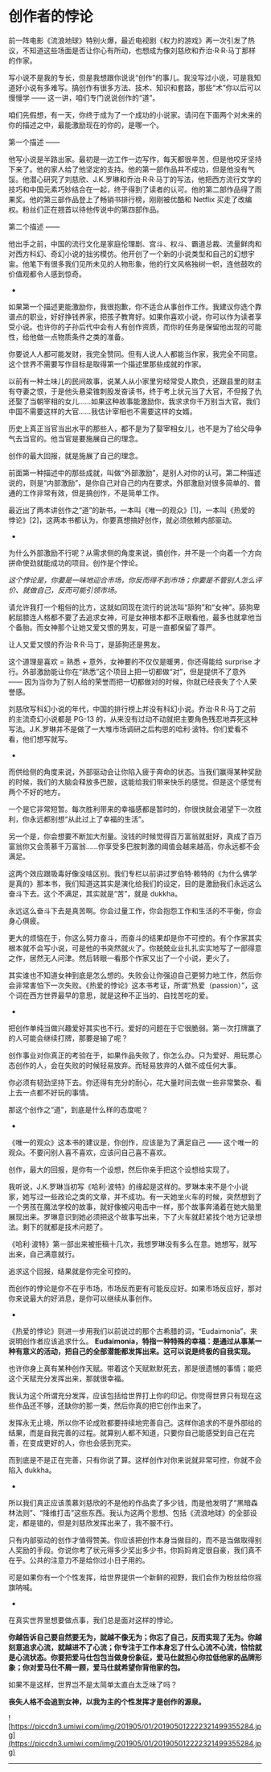 # 创作者的悖论

前一阵电影《流浪地球》特别火爆，最近电视剧《权力的游戏》再一次引发了热议，不知道这些场面是否让你心有所动，也想成为像刘慈欣和乔治·R·R·马丁那样的作家。

写小说不是我的专长，但是我想跟你说说“创作”的事儿。我没写过小说，可是我知道好小说有多难写。搞创作有很多方法、技术、知识和套路，那些“术”你以后可以慢慢学 —— 这一讲，咱们专门说说创作的“道”。

咱们先假想，有一天，你终于成为了一个成功的小说家。请问在下面两个对未来的你的描述之中，最能激励现在的你的，是哪一个。

第一个描述 ——

他写小说是半路出家。最初是一边工作一边写作，每天都很辛苦，但是他咬牙坚持下来了。他的家人给了他坚定的支持。他的第一部作品并不成功，但是他没有气馁。他潜心研究了刘慈欣、J.K.罗琳和乔治·R·R·马丁的写法，他把西方流行文学的技巧和中国元素巧妙结合在一起，终于得到了读者的认可。他的第二部作品得了雨果奖。他的第三部作品登上了畅销书排行榜，刚刚被优酷和 Netflix 买走了改编权。粉丝们正在翘首以待他传说中的第四部作品。

第二个描述 ——

他出手之前，中国的流行文化是家庭伦理剧、宫斗、权斗、霸道总裁、流量鲜肉和对西方科幻、奇幻小说的拙劣模仿。他开创了一个新的小说类型和自己的幻想宇宙。他笔下有很多我们见所未见的人物形象，他的行文风格独树一帜，连他鼓吹的价值观都令人感到惊奇。

*

如果第一个描述更能激励你，我很抱歉，你不适合从事创作工作。我建议你选个靠谱点的职业，好好挣钱养家，把孩子教育好。如果你喜欢小说，你可以作为读者享受小说。也许你的子孙后代中会有人有创作资质，而你的任务是保留他出现的可能性，给他做一点物质条件之类的准备。

你要说人人都可能发财，我完全赞同。但有人说人人都能当作家，我完全不同意。这个世界不需要写作目标是取得第一个描述里那些成就的作家。

以前有一种土味儿的民间故事，说某人从小家里穷经常受人欺负，还跟县里的财主有夺妻之恨，于是他头悬梁锥刺股发奋读书，终于考上状元当了大官，不但报了仇还娶了当朝宰相的女儿……如果这种故事能激励你，我求求你千万别当大官。我们中国不需要这样的大官……我估计宰相也不需要这样的女婿。

历史上真正当官当出水平的那些人，都不是为了娶宰相女儿，也不是为了给父母争气去当官的。他当官是要施展自己的理念。

创作的最大回报，就是施展了自己的理念。

前面第一种描述中的那些成就，叫做“外部激励”，是别人对你的认可。第二种描述说的，则是“内部激励”，是你自己对自己的内在要求。外部激励对很多简单的、普通的工作非常有效，但是搞创作，不是简单工作。

最近出了两本讲创作之“道”的新书，一本叫《唯一的观众》[1]，一本叫《热爱的悖论》[2]，这两本书都认为，你要真想搞好创作，就必须依赖内部驱动。

*

为什么外部激励不行呢？从需求侧的角度来说，搞创作，并不是一个向着一个方向拼命使劲就能成功的项目。创作是个悖论。

 *这个悖论是，你要是一味地迎合市场，你反而得不到市场；你要是不管别人怎么评价、就做自己，反而可能引领市场。*

请允许我打一个粗俗的比方，这就如同现在流行的说法叫“舔狗”和“女神”。舔狗卑躬屈膝连人格都不要了去追求女神，可是女神根本都不正眼看他，最多也就拿他当个备胎。而女神那个让她又爱又恨的男友，可是一直都保留了尊严。

让人又爱又恨的乔治·R·R·马丁，是舔狗还是男友。

这个道理是喜欢 = 熟悉 + 意外，女神要的不仅仅是暖男，你还得能给 surprise 才行。外部激励能让你在“熟悉”这个项目上把一切都做“对”，但是提供不了意外 —— 因为当你为了别人给的荣誉而把一切都做对的时候，你就已经丧失了个人荣誉感。

刘慈欣写科幻小说的年代，中国的排行榜上并没有科幻小说。乔治·R·R·马丁之前的主流奇幻小说都是 PG-13 的，从来没有过动不动就把主要角色残忍地弄死这种写法。J.K.罗琳并不是做了一大堆市场调研之后构思的哈利·波特。你们爱看不看，他们想写就写。

*

而供给侧的角度来说，外部驱动会让你陷入疲于奔命的状态。当我们赢得某种奖励的时候，我们的大脑会释放多巴胺，这能给我们带来快乐的感觉。但是这个感觉有两个不好的地方。

一个是它非常短暂。每次胜利带来的幸福感都是暂时的，你很快就会渴望下一次胜利，你永远都别想“从此过上了幸福的生活”。

另一个是，你会想要不断加大剂量。没钱的时候觉得百万富翁就挺好，真成了百万富翁你又会羡慕千万富翁……你享受多巴胺刺激的阈值会越来越高，你永远都不会满足。

这两个效应跟吸毒好像没啥区别。我们专栏以前讲过罗伯特·赖特的《为什么佛学是真的》那本书，我们知道这其实是演化给我们的设定，目的是激励我们永远这么奋斗下去。这个不满足，其实就是“苦”，就是 dukkha。

永远这么奋斗下去是真苦啊。你会过量工作，你会抱怨工作和生活的不平衡，你会身心俱疲。

更大的烦恼在于，你这么努力奋斗，而奋斗的结果却是你不可控的。有个作家其实根本就不会写小说，可是他的书突然就火了。你兢兢业业扎扎实实地写了一部得意之作，居然无人问津。然后转眼一看那个作家又出了一个小说，更火了。

其实谁也不知道女神到底是怎么想的。失败会让你强迫自己更努力地工作，然后你会非常害怕下一次失败。《热爱的悖论》这本书考证，所谓“热爱（passion）”，这个词在西方世界最早的意思，就是这种不正当的、自找苦吃的爱。

*

把创作单纯当做兴趣爱好其实也不行。爱好的问题在于它很脆弱。第一次打牌赢了的人可能会继续打牌，那要是输了呢？

创作事业对你真正的考验在于，如果作品失败了，你怎么办。只为爱好、用玩票心态创作的人，会在失败的时候轻易放弃。而轻易放弃的人做不成任何大事。

你必须有韧劲坚持下去。你还得有充分的耐心，花大量时间去做一些非常繁杂、看上去一点都不好玩的事情。

那这个创作之“道”，到底是什么样的态度呢？

*

《唯一的观众》这本书的建议是，你创作，应该是为了满足自己 —— 这个唯一的观众。不要问别人喜不喜欢，应该问自己喜不喜欢。

创作，最大的回报，是你有一个设想，然后你亲手把这个设想给实现了。

我听说，J.K.罗琳当初写《哈利·波特》的缘起是这样的。罗琳本来不是个小说家，她写过一些政论之类的文章，并不成功。有一天她坐火车的时候，突然想到了一个男孩在魔法学校的故事，就好像被闪电击中一样，那个故事奔涌着在她大脑里展现出来。罗琳意识到她必须把这个故事写出来，下了火车就赶紧找个地方记录想法。剩下的就都是技术问题了。

《哈利·波特》第一部出来被拒稿十几次，我想罗琳没有多么在意。她想写，就写出来，自己满意就行。

追求这个回报，结果就是你完全可控的。

而创作的悖论是你不在乎市场，市场反而更有可能反应好。如果市场反应好，那对你来说最大的好消息，是你可以继续从事创作。

*

《热爱的悖论》则进一步用我们以前说过的那个古希腊的词，“Eudaimonia”，来说明创作者应该追求什么。 **Eudaimonia，特指一种特殊的幸福：是通过从事某一种有意义的活动，把自己的全部潜能都发挥出来。这可以说是终极的自我实现。**

也许你身上真有某种创作天赋。带着这个天赋默默死去，那是很遗憾的事情；能把这个天赋充分发挥出来，那就很幸福。

我认为这个所谓充分发挥，应该包括给世界打上你的印记。你觉得世界只有现在这些作品还不够，还缺你的那一类，然后你真的把它创作出来了。

发挥永无止境，所以你不论成败都要持续地完善自己。这样你追求的不是外部给的结果，而是自我完善的过程。就算别人都不知道，只要你自己能感受到自己在完善，在变成更好的人，你也会感到充实。

而到底是不是正在完善，只有你说了算。这样创作对你来说就非常可控，你就不会陷入 dukkha。

*

所以我们真正应该羡慕刘慈欣的不是他的作品卖了多少钱，而是他发明了“黑暗森林法则”、“降维打击”这些东西。我认为这两个思想、包括《流浪地球》的全部设定，都是错的，但是刘慈欣发挥出来了，我不服不行。

只有内部驱动的创作才值得赞美。你应该把创作本身当做目的，而不是当做取得别人奖励的手段。你说你考了状元得多少奖出多少书，你妈妈肯定很自豪，我们真不在乎。公共的注意力不是给你过小日子用的。

可是如果你有一个个性发挥，给世界提供一个新鲜的视野，我们会作为粉丝给你摇旗呐喊。

*

在真实世界里想要做点事，我们总是面对这样的悖论。

 **你越告诉自己要自然要无为，就越不像无为；你忘了自己，反而实现了无为。你越刻意追求心流，就越进不了心流；你专注于工作本身忘了什么心流不心流，恰恰就是心流状态。你要把爱马仕包包当做身份象征，爱马仕就担心你拉低他家的品牌形象；你对爱马仕不屑一顾，爱马仕就希望你背他家的包。**

如果不是这样，世界岂不是太简单太直白太乏味了吗？

 **丧失人格不会追到女神，以我为主的个性发挥才是创作的源泉。**

![https://piccdn3.umiwi.com/img/201905/01/201905012222321499355284.jpg](https://piccdn3.umiwi.com/img/201905/01/201905012222321499355284.jpg)

---
